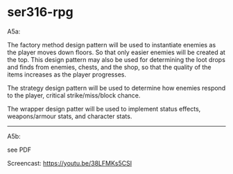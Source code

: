 # ser316-rpg
A5a:

The factory method design pattern will be used to instantiate enemies as the player moves down floors. So that only easier enemies will be created at the top. This design pattern may also be used for determining the loot drops and finds from enemies, chests, and the shop, so that the quality of the items increases as the player progresses.

The strategy design pattern will be used to determine how enemies respond to the player, critical strike/miss/block chance.

The wrapper design patter will be used to implement status effects, weapons/armour stats, and character stats.

----------
A5b:

see PDF

Screencast: https://youtu.be/38LFMKs5CSI 
